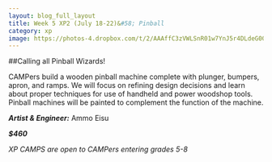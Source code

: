 ```yaml
---
layout: blog_full_layout
title: Week 5 XP2 (July 18-22)&#58; Pinball
category: xp
image: https://photos-4.dropbox.com/t/2/AAAffC3zVWLSnR01w7YnJ5r4DLdeG00cmQiaPYOnKhah6Q/12/96179569/jpeg/32x32/1/_/1/2/diy_tabletoppinball2_cc.jpg/EPPnz0oY5rYBIAIoAg/TfmdKpE3co246nTQBHl9fwhr7ees_d0UObtiK8tmONY?size=1024x768&size_mode=3
---
```


##Calling all Pinball Wizards!


CAMPers build a wooden pinball machine complete with plunger, bumpers, apron, and ramps. We will focus on refining design decisions and learn about proper techniques for use of handheld and power woodshop tools. Pinball machines will be painted to complement the function of the machine. 

**_Artist & Engineer:_** Ammo Eisu

**_$460_**

*XP CAMPS are open to CAMPers entering grades 5-8*
